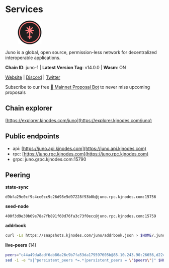 # Services

<figure><img src="https://raw.githubusercontent.com/kj89/cosmos-images/main/logos/juno.png" alt=""><figcaption></figcaption></figure>

Juno is a global, open source, permission-less  network for decentralized interoperable applications.

**Chain ID**: juno-1 | **Latest Version Tag**: v14.0.0 | **Wasm**: ON

[Website](https://www.junonetwork.io) | [Discord](https://discord.gg/qJxgUSGHbb) | [Twitter](https://twitter.com/JunoNetwork)



Subscribe to our free [🤖 Mainnet Proposal Bot](https://t.me/kjnodes_proposal_bot) to never miss upcoming proposals


## Chain explorer
[https://explorer.kjnodes.com/juno](https://explorer.kjnodes.com/juno)

## Public endpoints

* api: [https://juno.api.kjnodes.com](https://juno.api.kjnodes.com)
* rpc: [https://juno.rpc.kjnodes.com](https://juno.rpc.kjnodes.com)
* grpc: juno.grpc.kjnodes.com:15790

## Peering

**state-sync**

```text
d9bfa29e0cf9c4ce0cc9c26d98e5d97228f93b0b@juno.rpc.kjnodes.com:15756
```

**seed-node**

```text
400f3d9e30b69e78a7fb891f60d76fa3c73f0ecc@juno.rpc.kjnodes.com:15759
```

**addrbook**
```bash
curl -Ls https://snapshots.kjnodes.com/juno/addrbook.json > $HOME/.juno/config/addrbook.json
```

**live-peers** (14)
```bash
peers="c44a49da8adf6ab86a26c9b7fa53da179597605b@85.10.243.90:26656,d2247f7b919f0781c90ee61958d7044665a22d38@169.155.169.197:26656,ca62ff6f732fcd391f1d9ef0630161cb595c7f4d@185.119.118.115:2000,d83892be2e6efc38e255943ce86ae8229d2aee90@178.128.220.188:26656,ae1b388ee37b03d0eb292342341e969de695c427@65.108.235.34:2000,e1b058e5cfa2b836ddaa496b10911da62dcf182e@23.88.21.232:26656,a6955453548eb1bcaf1edaabc171b6c3bef2ff37@95.216.4.104:6006,60493cb0f123f7717bfcb4432539a0a37a02df97@65.108.64.5:26656,1e95f780f110ca2335ecd09dca1927a9b5bb0090@154.12.241.136:26656,86bc38c6148fac78e8fa4ffa567b6ca444c4e7e2@88.198.47.84:26656,b2bc63857693bf901ea76865cd08fa319fee26b5@148.113.8.63:12656,285b8d9cabcc9423b419c603c9d5e4cf216082e0@74.118.140.100:26656,ae6075285a97b2edf699526085e298756f187f29@193.70.33.64:12656,d9bfa29e0cf9c4ce0cc9c26d98e5d97228f93b0b@65.109.88.38:15756"
sed -i -e "s|^persistent_peers *=.*|persistent_peers = \"$peers\"|" $HOME/.juno/config/config.toml
```
